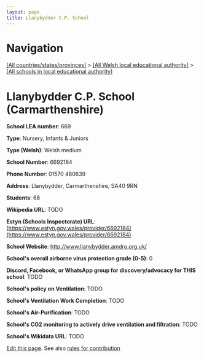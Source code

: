 ```yaml
---
layout: page
title: Llanybydder C.P. School
---
```

# Navigation

[[All countries/states/provinces]](../../..) > [[All Welsh local educational authority]](../..) > [[All schools in local educational authority]](..)

# Llanybydder C.P. School (Carmarthenshire)

**School LEA number**: 669

**Type**: Nursery, Infants & Juniors

**Type (Welsh)**: Welsh medium

**School Number**: 6692184

**Phone Number**: 01570 480639

**Address**: Llanybydder, Carmarthenshire, SA40 9RN

**Students**: 68

**Wikipedia URL**: TODO

**Estyn (Schools Inspectorate) URL**: [https://www.estyn.gov.wales/provider/6692184](https://www.estyn.gov.wales/provider/6692184)

**School Website**: http://www.llanybydder.amdro.org.uk/

**School's overall airborne virus protection grade (0-5)**: 0

**Discord, Facebook, or WhatsApp group for discovery/advocacy for THIS school**: TODO

**School's policy on Ventilation**: TODO

**School's Ventilation Work Completion**: TODO

**School's Air-Purification**: TODO

**School's CO2 monitoring to actively drive ventilation and filtration**: TODO

**School's Wikidata URL**: TODO




[Edit this page](https://github.com/VentilationProject/Wales/edit/prif/./Carmarthenshire/Llanybydder_C.P._School.md). See also [rules for contribution](../../../contribution-rules/)